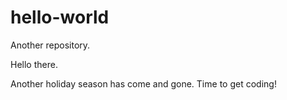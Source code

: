 # hello-world
Another repository.

Hello there.

Another holiday season has come and gone. Time to get coding!
